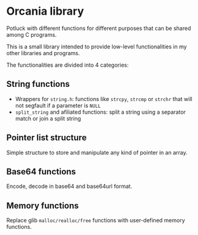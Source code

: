 # Orcania library

Potluck with different functions for different purposes that can be shared among C programs.

This is a small library intended to provide low-level functionalities in my other libraries and programs.

The functionalities are divided into 4 categories:

## String functions

- Wrappers for `string.h`: functions like `strcpy`, `strcmp` or `strchr` that will not segfault if a parameter is `NULL`
- `split_string` and afiliated functions: split a string using a separator match or join a split string

## Pointer list structure

Simple structure to store and manipulate any kind of pointer in an array.

## Base64 functions

Encode, decode in base64 and base64url format.

## Memory functions

Replace glib `malloc/realloc/free` functions with user-defined memory functions.
